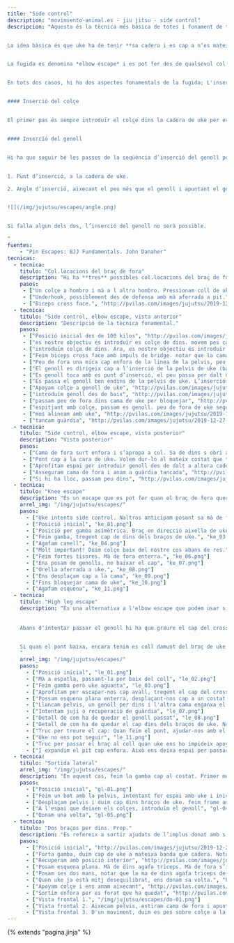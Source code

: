 ```yaml
---
title: "Side control"
description: "movimiento-animal.es - jiu jitsu - side control"
descripcion: "Aquesta és la tècnica més bàsica de totes i fonament de tota la resta.  


La idea bàsica és que uke ha de tenir **sa cadera i es cap a n’es mateix costat** de manera que no pot fer força per mantenir-nos baix. Per aconseguir això, primer haurem de tenir el colçe de dins passat dins la cadera de uke i fer un pont asimètric espitjant el cap de uke. Això ens deixarà lloc per passar el genoll dins la cadera contrària de uke i fer un *frame* que ens permetrà recuperar sa guàrdia.


La fugida es denomina *elbow escape* i es pot fer des de qualsevol col.locació del braç de fora. Hi ha unaltra versió anomenada *knee escape* que es pot fer només quan el braç de fora està en underhook. També és possible una sortida quan els dos braços ens queden per dins del braç interior de uke.


En tots dos casos, hi ha dos aspectes fonamentals de la fugida; L'inserció del colçe de dins a la cadera de uke i l'inserció del genoll a la cadera contrària


#### Inserció del colçe


El primer pas és sempre introduïr el colçe dins la cadera de uke per evitar que uke s’ens vengui al damunt. 


#### Inserció del genoll


Hi ha que seguir bé les passes de la seqüència d’inserció del genoll perque la tècnica funcioni bé. Per poder introduïr correctament el genoll hi ha dos requeriments necessaris:


1. Punt d’inserció, a la cadera de uke.

2. Angle d’inserció, aixecant el peu més que el genoll i apuntant el genoll cap avall.


![](/img/jujutsu/escapes/angle.png)


Si falla algun dels dos, l’inserció del genoll no serà possible. 

"
fuentes:
    - "Pin Escapes: BJJ Fundamentals. John Danaher"
tecnicas: 
  - tecnica:
    titulo: "Col.locacions del braç de fora"
    description: "Hi ha **tres** possibles col.locacions del braç de fora. " 
    pasos:
     - ["Un colçe a hombro i mà a l altra hombro. Pressionam coll de uke.", "http://pvilas.com/images/jujutsu/2019-12-27-pin2/sc-501.png"]
     - ["Underhook, possiblement des de defensa amb mà aferrada a pit.", "http://pvilas.com/images/jujutsu/2019-12-27-pin2/sc-502.png"]
     - ["Biceps cross face.", "http://pvilas.com/images/jujutsu/2019-12-27-pin2/sc-503.png"]
  - tecnica:
    titulo: "Side control, elbow escape, vista anterior"
    description: "Descripció de la tècnica fonamental." 
    pasos:
     - ["Posició inicial des de 100 kilos", "http://pvilas.com/images/jujutsu/2019-12-27-pin2/5.1_-_side_control._posicio%CC%81_inicial.png"]
     - ["es nostre objectiu és introduïr es colçe de dins. movem pes cap enfora. També es pot fer un cross face.", "http://pvilas.com/images/jujutsu/2019-12-27-pin2/5.2_-_es_nostre_objectiu_e%CC%81s_introdui%CC%88r_es_colc%CC%A7e_de_dins._movem_pes_cap_enfora.png"]
     - ["introduïm colçe de dins. Ara, es nostre objectiu és introduïr es genoll de dins. Per fer-ho hem de moure es cap de uke a s'altra banda des nostre cos, o sigui, que es cos i es cap de uke estiguin al mateix costat", "http://pvilas.com/images/jujutsu/2019-12-27-pin2/5.3_-_introdui%CC%88m_colc%CC%A7e_de_dins._ara,_es_nostre_objectiu_e%CC%81s_introdui%CC%88r_es_genoll_de_dins._per_fer-ho_tenim_que_moure_es_cap_de_uke_a_s_altra_banda.png"]
     - ["Feim biceps cross face amb impuls de bridge. notar que la cama de dins apunta es genoll cap a terra i el peu puja, estan més alt que genoll. Aquest és el punt óptim d’inserció.", "http://pvilas.com/images/jujutsu/2019-12-27-pin2/5.4_-_feim_biceps_cross_face_amb_impuls_de_bridge._notar_que_la_cama_de_dins_apunta_es_genoll_cap_a_terra.png"]
     - ["Peu de fora una mica cap enfora de la linea de la pelvis, peu de dins s’aixeca", "http://pvilas.com/images/jujutsu/2019-12-27-pin2/5.4.1.png"]
     - ["El genoll es dirigeix cap a l’inserció de la pelvis de uke (baix es cinturó)", "http://pvilas.com/images/jujutsu/2019-12-27-pin2/5.4.2.png"]
     - ["Es genoll toca amb es punt d’inserció, el peu passa per dalt del nivell del genoll per aconseguir l’angle d’inserció correcte", "http://pvilas.com/images/jujutsu/2019-12-27-pin2/5.4.3.png"]
     - ["Es passa el genoll ben endins de la pelvis de uke. L’inserció està acabada. Preferiblement, el colçe toca la banda de dins del genoll.", "http://pvilas.com/images/jujutsu/2019-12-27-pin2/5.4.4.png"]
     - ["Apoyam colçe a genoll de uke", "http://pvilas.com/images/jujutsu/2019-12-27-pin2/5.5.1_-_apoyam_colc%CC%A7e_a_genoll_de_uke.png"]
     - ["introduïm genoll des de baix", "http://pvilas.com/images/jujutsu/2019-12-27-pin2/5.5_-_introdui%CC%88m_genoll_des_de_baix.png"]
     - ["passam peu de fora dins cama de uke per bloquejar", "http://pvilas.com/images/jujutsu/2019-12-27-pin2/5.6_-_passam_peu_de_fora_dins_cama_de_uke_per_bloquejar_.png"]
     - ["espitjant amb colçe, passam es genoll. peu de fora de uke segueix bloquejat", "http://pvilas.com/images/jujutsu/2019-12-27-pin2/5.7_-_espitjant_amb_colc%CC%A7e,_passam_es_genoll._peu_de_fora_de_uke_segueix_bloquejat.png"]
     - ["mos alineam amb uke", "http://pvilas.com/images/jujutsu/2019-12-27-pin2/5.8_-_mos_alineam_amb_uke.png"]
     - ["tancam guàrdia", "http://pvilas.com/images/jujutsu/2019-12-27-pin2/5.9_-_tancam_gua%CC%80rdia.png"]
  - tecnica:
    titulo: "Side control, elbow escape, vista posterior"
    description: "Vista posterior" 
    pasos:
     - ["Cama de fora surt enfora i s’apropa a cul. Sa de dins s obri assimètricment i apoyam boles dels dits enterra", "http://pvilas.com/images/jujutsu/2019-12-27-pin2/510.png"]
     - ["Pont cap a la cara de uke. Volem dur-lo al mateix costat que te el cos", "http://pvilas.com/images/jujutsu/2019-12-27-pin2/511.png"]
     - ["Aprofitam espai per introduir genoll des de dalt a altura cadera uke. Es nostre peu està més alt que el genoll", "http://pvilas.com/images/jujutsu/2019-12-27-pin2/512.png"]
     - ["Asseguram cama de fora i anam a guàrdia tancada", "http://pvilas.com/images/jujutsu/2019-12-27-pin2/513.png"]
     - ["Si hi ha lloc, passam peu dins", "http://pvilas.com/images/jujutsu/2019-12-27-pin2/puesto.png"]
  - tecnica:
    titulo: "Knee escape"
    description: "És un escape que es pot fer quan el braç de fora queda en underhook."
    arrel_img: "/img/jujutsu/escapes/"
    pasos:
      - ["Uke intenta side control. Naltros anticipam posant sa mà de fora al pit", "ke_00.png"]
      - ["Posició inicial", "ke_01.png"]
      - ["Posició per gamba asimètrica. Braç en direcció aixella de uke.", "ke_02.png"]
      - ["Feim gamba, tregent cap de dins dels braços de uke.", "ke_03.png"]      
      - ["Agafam canell", "ke_04.png"]      
      - ["Molt important! Duim colçe baix del nostre cos abans de res.", "ke_05.png"]      
      - ["Feim fortes tisores. Mà de fora enterra.", "ke_06.png"]
      - ["Ens posam de genolls, no baixar el cap", "ke_07.png"]      
      - ["Orella aferrada a uke.", "ke_08.png"]      
      - ["Ens desplaçam cap a la cama", "ke_09.png"]      
      - ["Fins bloquejar cama de uke", "ke_10.png"]      
      - ["Agafam esquena", "ke_11.png"]      
  - tecnica:
    titulo: "High leg escape"
    description: "És una alternativa a l'elbow escape que podem usar si ens trobam amb l'occasió. Podem utilitzar-la quan l'oponent pesa molt i no podem passar-li bé el cap a l'latra costat, però ens dona per posar el cap dins del seu cross face. Notar que és l'única tècnica en la que usam un pont simètric. 
    
    
    Abans d'intentar passar el genoll hi ha que greure el cap del cross face, si no no, és impossible.


    Si quan el pont baixa, encara tenim es coll damunt del braç de uke, és impossible fer la tècnica.
    "
    arrel_img: "/img/jujutsu/escapes/"
    pasos:
      - ["Posició inicial", "le_01.png"]
      - ["Mà a espatla, passant-la per baix del coll", "le_02.png"]
      - ["Feim gamba però uke aguanta", "le_03.png"]
      - ["Aprofitam per escapar-nos cap avall, tregent el cap del cross face", "le_04.png"]
      - ["Possam esquena plana enterra, desplaçant-nos cap a un costat per crear espai entre naltros i genoll de fora de uke", "le_05.png"]
      - ["Llancam pelvis, un genoll per dins i l'altra cama enganxa el cap", "le_06.png"]
      - ["Intentam juji o recuperació de guàrdia", "le_07.png"]
      - ["Detall de com ha de quedar el genoll passat", "le_08.png"]
      - ["Detall de com ha de quedar el cap dins dels braços de uke. Notar que tenim el pes de uke sobre els nostres colçes, la qual cosa deixa un forat per passar el genoll.", "le_09.png"]
      - ["Truc per treure el cap: Quan feim el pont, ajudar-nos amb el braç de uke, possant els polces per dins del seu biceps. ", "le_10.png"]
      - ["Uke no ens pot seguir", "le_11.png"]
      - ["Truc per passar el braç al coll quan uke ens ho impideix apoyant el cap a la nostra espatlla. Li posam ma a l'espatlla.", "le_12.png"]
      - ["I expandim el pit cap enfora. Això ens deixa espai per passar la mà.", "le_13.png"]
  - tecnica:
    titulo: "Sortida lateral"
    arrel_img: "/img/jujutsu/escapes/"
    description: "En aquest cas, feim la gamba cap al costat. Primer movem la cadera lluny de uke i deprés ampliam l'espai fent gamba lateral. Finalment, introduïm el genoll en l'espai que deixa el frame dels braços." 
    pasos:
      - ["Posició inicial", "gl-01.png"]
      - ["Feim un bot amb la pelvis, intentant fer espai amb uke i iniciam gamba lateral", "gl-02.png"]
      - ["Desplaçam pelvis i duim cap dins braços de uke. feim frame amb els colçes.", "gl-03.png"]
      - ["A l'espai que deixen els colçes, introduïm el genoll", "gl-04.png"]
      - ["Donam una volta", "gl-05.png"]
  - tecnica:
    titulo: "Dos braços per dins. Prop."
    description: "Es refereix a sortir ajudats de l’implus donat amb s’altra braç. La característica d’aquesta tècnica és que la podem usar quan tenim una mà passada entre la nostra cara i es braç d’uke, sigui per que hem defensat des de el principi o bé perque la col.locam fent una gamba prèvia." 
    pasos:
      - ["Posició inicial", "http://pvilas.com/images/jujutsu/2019-12-27-pin2/prop1.png"]     
      - ["Forta gamba, duim cap de uke a mateixa banda que cadera. Notar que cama de dins està a 45 graus, sobre bola de peus, espitjant, i la de fora està espitjant també. Quasi mos posam de cara enterra. Entram es braç de baix per dins.", "http://pvilas.com/images/jujutsu/2019-12-27-pin2/prop2.png"]
      - ["Recuperam amb posició interior", "http://pvilas.com/images/jujutsu/2019-12-27-pin2/prop3.png"]
      - ["Posam esquena plana. Mà de dins agafa triceps. Mà de fora s’introdueix a l’aixella de uke amb es dit gord passat.", "http://pvilas.com/images/jujutsu/2019-12-27-pin2/prop4.png"]
      - ["Posam ses dos mans, notar que la ma de dins agafa triceps de uke. Es braços estan estirats i anam desequilibrant a uke cap enfora","http://pvilas.com/images/jujutsu/2019-12-27-pin2/prop5.png"]
      - ["Quan uke ja està mitj desequilibrat, ens donam sa volta.", "http://pvilas.com/images/jujutsu/2019-12-27-pin2/prop6.png"]
      - ["Apoyam colçe i ens anam aixecant", "http://pvilas.com/images/jujutsu/2019-12-27-pin2/prop7.png"]
      - ["Sortim enfora per es forat que ha quedat", "http://pvilas.com/images/jujutsu/2019-12-27-pin2/prop8.png"]
      - ["Vista frontal 1.", "/img/jujutsu/escapes/do-01.png"]
      - ["Vista frontal 2. Aixecam pelvis, estiram cama de fora i apuntam genoll enterra.", "/img/jujutsu/escapes/do-02.png"]
      - ["Vista frontal 3. D'un moviment, duim es pes sobre colçe a la volta que retiram la pelvis cap endins.", "/img/jujutsu/escapes/do-03.png"]
---
```

{% extends  "pagina.jinja" %}